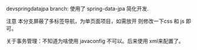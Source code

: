 devspringdatajpa branch: 使用了 spring-data-jpa 简化开发.

注意 本分支屏蔽了多标签导航，为单页面项目，如需放开 则修改一下css 和 js 即可。

关于事务管理：不知道为啥使用 javaconfig 不可以。后来使用 xml来配置了。
